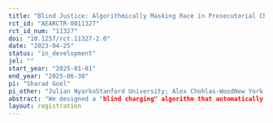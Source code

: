 ```yaml
---
title: "Blind Justice: Algorithmically Masking Race in Prosecutorial Charging Decisions"
rct_id: "AEARCTR-0011327"
rct_id_num: "11327"
doi: "10.1257/rct.11327-2.0"
date: "2023-04-25"
status: "in_development"
jel: ""
start_year: "2025-01-01"
end_year: "2025-06-30"
pi: "Sharad Goel"
pi_other: "Julian NyarkoStanford University; Alex Chohlas-WoodNew York University"
abstract: "We designed a "blind charging" algorithm that automatically redacts race-related information from incident reports to prevent racial bias from influencing prosecutorial charging decisions. After successful pilots with two district attorneys, new legislation requires that prosecutors across California must use race-blind charging by 2025. This pending expansion, alongside high levels of interest from prosecutors across the country, makes blind charging a pressing policy issue that deserves further study—particularly in how its rollout affects Black, Hispanic, and other marginalized individuals and their communities. In a randomized control trial (RCT), we will test whether the use of our algorithm reduces bias in charging decisions or causes any unintended adverse impacts (e.g., changes in charging rates for all individuals). We will also estimate the amount of additional time it takes attorneys to conduct race-blind review."
layout: registration
---
```


